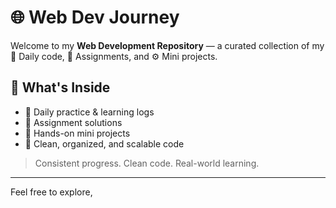 # 🌐 Web Dev Journey

Welcome to my **Web Development Repository** — a curated collection of my  
📅 Daily code, 📘 Assignments, and ⚙️ Mini projects.

## 🚀 What's Inside
- 🧠 Daily practice & learning logs  
- 💼 Assignment solutions  
- 🧪 Hands-on mini projects  
- 📁 Clean, organized, and scalable code  

> Consistent progress. Clean code. Real-world learning.

---

Feel free to explore,